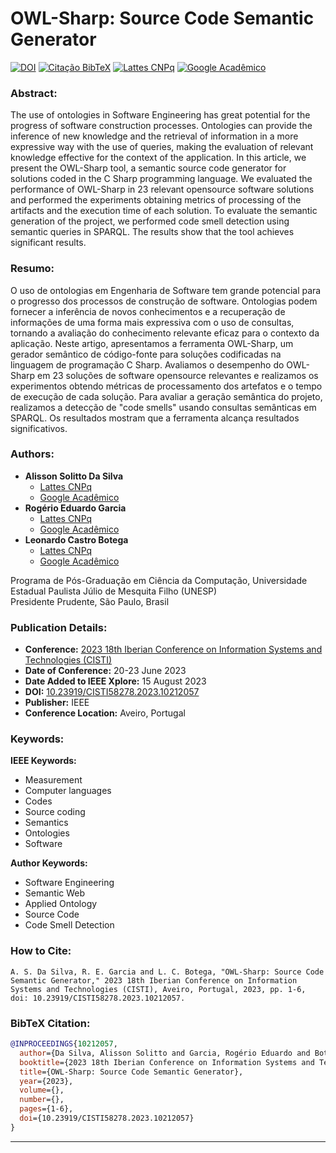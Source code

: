 # OWL-Sharp: Source Code Semantic Generator

[![DOI](https://img.shields.io/badge/DOI-10.23919%2FCISTI58278.2023.10212057-blue)](https://ieeexplore.ieee.org/document/10212057)
[![Citação BibTeX](https://img.shields.io/badge/Citação-BibTeX-yellow)](#bibtex-citation)
[![Lattes CNPq](https://img.shields.io/badge/Lattes-CNPq-brightgreen)](http://lattes.cnpq.br/7754813473705418)
[![Google Acadêmico](https://img.shields.io/badge/Google-Acadêmico-red)](https://scholar.google.com.br/citations?user=NSFOPPAAAAAJ)

### Abstract:

The use of ontologies in Software Engineering has great potential for the progress of software construction processes. Ontologies can provide the inference of new knowledge and the retrieval of information in a more expressive way with the use of queries, making the evaluation of relevant knowledge effective for the context of the application. In this article, we present the OWL-Sharp tool, a semantic source code generator for solutions coded in the C Sharp programming language. We evaluated the performance of OWL-Sharp in 23 relevant opensource software solutions and performed the experiments obtaining metrics of processing of the artifacts and the execution time of each solution. To evaluate the semantic generation of the project, we performed code smell detection using semantic queries in SPARQL. The results show that the tool achieves significant results.

### Resumo:

O uso de ontologias em Engenharia de Software tem grande potencial para o progresso dos processos de construção de software. Ontologias podem fornecer a inferência de novos conhecimentos e a recuperação de informações de uma forma mais expressiva com o uso de consultas, tornando a avaliação do conhecimento relevante eficaz para o contexto da aplicação. Neste artigo, apresentamos a ferramenta OWL-Sharp, um gerador semântico de código-fonte para soluções codificadas na linguagem de programação C Sharp. Avaliamos o desempenho do OWL-Sharp em 23 soluções de software opensource relevantes e realizamos os experimentos obtendo métricas de processamento dos artefatos e o tempo de execução de cada solução. Para avaliar a geração semântica do projeto, realizamos a detecção de "code smells" usando consultas semânticas em SPARQL. Os resultados mostram que a ferramenta alcança resultados significativos.

### Authors:

- **Alisson Solitto Da Silva**
  - [Lattes CNPq](http://lattes.cnpq.br/7754813473705418)
  - [Google Acadêmico](https://scholar.google.com.br/citations?user=NSFOPPAAAAAJ)
- **Rogério Eduardo Garcia**
  - [Lattes CNPq](http://lattes.cnpq.br/8031012573259361)
  - [Google Acadêmico](https://scholar.google.com.br/citations?user=F6DXOMQAAAAJ)
- **Leonardo Castro Botega**
  - [Lattes CNPq](http://lattes.cnpq.br/6027755717265622)
  - [Google Acadêmico](https://scholar.google.com.br/citations?user=xZpN3qUAAAAJ)
    
Programa de Pós-Graduação em Ciência da Computação, Universidade Estadual Paulista Júlio de Mesquita Filho (UNESP)  
Presidente Prudente, São Paulo, Brasil

### Publication Details:

- **Conference:** [2023 18th Iberian Conference on Information Systems and Technologies (CISTI)](https://ieeexplore.ieee.org/xpl/conhome/10210744/proceeding)
- **Date of Conference:** 20-23 June 2023
- **Date Added to IEEE Xplore:** 15 August 2023
- **DOI:** [10.23919/CISTI58278.2023.10212057](https://ieeexplore.ieee.org/document/10212057)
- **Publisher:** IEEE
- **Conference Location:** Aveiro, Portugal

### Keywords:

**IEEE Keywords:**

- Measurement
- Computer languages
- Codes
- Source coding
- Semantics
- Ontologies
- Software

**Author Keywords:**

- Software Engineering
- Semantic Web
- Applied Ontology
- Source Code
- Code Smell Detection

### How to Cite:

```plaintext
A. S. Da Silva, R. E. Garcia and L. C. Botega, "OWL-Sharp: Source Code Semantic Generator," 2023 18th Iberian Conference on Information Systems and Technologies (CISTI), Aveiro, Portugal, 2023, pp. 1-6, doi: 10.23919/CISTI58278.2023.10212057.
```

### BibTeX Citation:

```bibtex
@INPROCEEDINGS{10212057,
  author={Da Silva, Alisson Solitto and Garcia, Rogério Eduardo and Botega, Leonardo Castro},
  booktitle={2023 18th Iberian Conference on Information Systems and Technologies (CISTI)}, 
  title={OWL-Sharp: Source Code Semantic Generator}, 
  year={2023},
  volume={},
  number={},
  pages={1-6},
  doi={10.23919/CISTI58278.2023.10212057}
}
```

---
